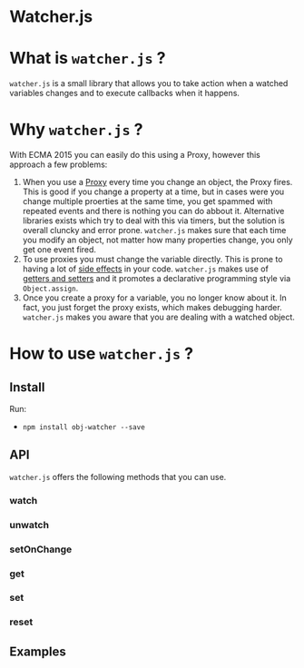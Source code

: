 # Watcher.js 

# What is `watcher.js` ?

`watcher.js` is a small library that allows you to take action when a watched 
variables changes and to execute callbacks when it happens.

# Why `watcher.js` ?

With ECMA 2015 you can easily do this using a Proxy, however this approach a few
problems:

1. When you use a [Proxy](https://developer.mozilla.org/en/docs/Web/JavaScript/Reference/Global_Objects/Proxy)
every time you change an object, the Proxy fires. This is good if you change a property
at a time, but in cases were you change multiple proerties at the same time, you get
spammed with repeated events and there is nothing you can do abbout it. Alternative
libraries exists which try to deal with this via timers, but the solution is overall 
cluncky and error prone. `watcher.js` makes sure that each time you modify an object, 
not matter how many properties change, you only get one event fired.
2. To use proxies you must change the variable directly. This is prone to having 
a lot of [side effects](https://github.com/ryanmcdermott/clean-code-javascript#functions) 
in your code. `watcher.js` makes use of [getters and setters](https://github.com/ryanmcdermott/clean-code-javascript#objects-and-data-structures)
and it promotes a declarative programming style via `Object.assign`. 
3. Once you create a proxy for a variable, you no longer know about it. In fact, 
you just forget the proxy exists, which makes debugging harder. `watcher.js` 
makes you aware that you are dealing with a watched object.

# How to use `watcher.js` ?

## Install 

Run:

 - `npm install obj-watcher --save`

## API

`watcher.js` offers the following methods that you can use.

### watch

### unwatch

### setOnChange

### get

### set

### reset

## Examples